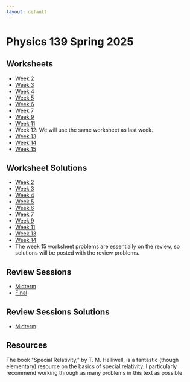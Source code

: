 ```yaml
---
layout: default
---
```

# Physics 139 Spring 2025
## Worksheets
* [Week 2](https://jacoberl.github.io/assets/139/week-2-worksheet.pdf)
* [Week 3](https://jacoberl.github.io/assets/139/week-3-worksheet.pdf)
* [Week 4](https://jacoberl.github.io/assets/139/week-4-worksheet.pdf)
* [Week 5](https://jacoberl.github.io/assets/139/week-5-worksheet.pdf)
* [Week 6](https://jacoberl.github.io/assets/139/week-6-worksheet.pdf)
* [Week 7](https://jacoberl.github.io/assets/139/week-7-worksheet.pdf)
* [Week 9](https://jacoberl.github.io/assets/139/week-9-worksheet.pdf)
* [Week 11](https://jacoberl.github.io/assets/139/week-11-worksheet.pdf)
* Week 12: We will use the same worksheet as last week.
* [Week 13](https://jacoberl.github.io/assets/139/week-13-worksheet.pdf)
* [Week 14](https://jacoberl.github.io/assets/139/week-14-worksheet.pdf)
* [Week 15](https://jacoberl.github.io/assets/139/week-15-worksheet.pdf)

## Worksheet Solutions
* [Week 2](https://jacoberl.github.io/assets/139/week-2-worksheet-solutions.pdf)
* [Week 3](https://jacoberl.github.io/assets/139/week-3-worksheet-solutions.pdf)
* [Week 4](https://jacoberl.github.io/assets/139/week-4-worksheet-solutions.pdf)
* [Week 5](https://jacoberl.github.io/assets/139/week-5-worksheet-solutions.pdf)
* [Week 6](https://jacoberl.github.io/assets/139/week-6-worksheet-solutions.pdf)
* [Week 7](https://jacoberl.github.io/assets/139/week-7-worksheet-solutions.pdf)
* [Week 9](https://jacoberl.github.io/assets/139/week-9-worksheet-solutions.pdf)
* [Week 11](https://jacoberl.github.io/assets/139/week-11-worksheet-solutions.pdf)
* [Week 13](https://jacoberl.github.io/assets/139/week-13-worksheet-solutions.pdf)
* [Week 14](https://jacoberl.github.io/assets/139/week-14-worksheet-solutions.pdf)
* The week 15 worksheet problems are essentially on the review, so solutions will be posted with the review problems.

## Review Sessions
* [Midterm](https://jacoberl.github.io/assets/139/review-problems-1.pdf)
* [Final](https://jacoberl.github.io/assets/139/review-problems-final.pdf)

## Review Sessions Solutions
* [Midterm](https://jacoberl.github.io/assets/139/review-problems-1-solutions.pdf)

## Resources
The book "Special Relativity," by T. M. Helliwell, is a fantastic (though elementary) resource on the basics of special relativity. I particularly recommend working through as many problems in this text as possible.
